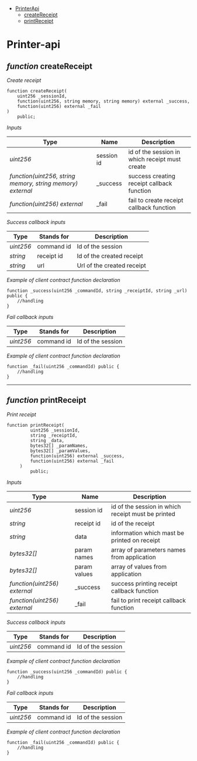 * [PrinterApi](#printer-api)
  * [createReceipt](#*function*-createreceipt)
  * [printReceipt](#*function*-printreceipt)

# Printer-api

## *function* createReceipt

*Create receipt*

```solidity
function createReceipt(
    uint256 _sessionId,
    function(uint256, string memory, string memory) external _success,
    function(uint256) external _fail
)
    public;
```

*Inputs*

| Type | Name | Description |
|-|-|-|
| *uint256* | session id | id of the session in which receipt must create |
| *function(uint256, string memory, string memory) external* | _success | success creating receipt callback function |
| *function(uint256) external* | _fail | fail to create receipt callback function |

*Success callback inputs*

| Type | Stands for | Description |
|-|-|-|
| *uint256* | command id | Id of the session |
| *string* | receipt id | Id of the created receipt |
| *string* | url | Url of the created receipt  |

*Example of client contract function declaration*
```solidity
function _success(uint256 _commandId, string _receiptId, string _url) public {
    //handling
}
```

*Fail callback inputs*

| Type | Stands for | Description |
|-|-|-|
| *uint256* | command id | Id of the session |

*Example of client contract function declaration*
```solidity
function _fail(uint256 _commandId) public {
    //handling
}
```

---

## *function* printReceipt

*Print receipt*

```solidity
function printReceipt(
         uint256 _sessionId,
         string _receiptId,
         string _data,
         bytes32[] _paramNames,
         bytes32[] _paramValues,
         function(uint256) external _success,
         function(uint256) external _fail
     )
         public;
```

*Inputs*

| Type | Name | Description |
|-|-|-|
| *uint256* | session id | id of the session in which receipt must be printed |
| *string* | receipt id | id of the receipt |
| *string* | data | information which mast be printed on receipt |
| *bytes32[]* | param names | array of parameters names from application |
| *bytes32[]* | param values | array of values from application |
| *function(uint256) external* | _success | success printing receipt callback function |
| *function(uint256) external* | _fail | fail to print receipt callback function |

*Success callback inputs*

| Type | Stands for | Description |
|-|-|-|
| *uint256* | command id | Id of the session |

*Example of client contract function declaration*
```solidity
function _success(uint256 _commandId) public {
    //handling
}
```

*Fail callback inputs*

| Type | Stands for | Description |
|-|-|-|
| *uint256* | command id | Id of the session |

*Example of client contract function declaration*
```solidity
function _fail(uint256 _commandId) public {
    //handling
}
```